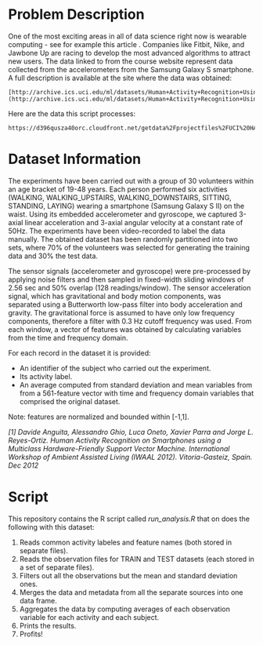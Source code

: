 # Problem Description

One of the most exciting areas in all of data science right now is wearable computing - see for example this article .
Companies like Fitbit, Nike, and Jawbone Up are racing to develop the most advanced algorithms to attract new users. The
data linked to from the course website represent data collected from the accelerometers from the Samsung Galaxy S
smartphone. A full description is available at the site where the data was obtained: 

    [http://archive.ics.uci.edu/ml/datasets/Human+Activity+Recognition+Using+Smartphones](http://archive.ics.uci.edu/ml/datasets/Human+Activity+Recognition+Using+Smartphone)

Here are the data this script processes: 

    https://d396qusza40orc.cloudfront.net/getdata%2Fprojectfiles%2FUCI%20HAR%20Dataset.zip

# Dataset Information

The experiments have been carried out with a group of 30 volunteers within an age bracket of 19-48 years. Each person
performed six activities (WALKING, WALKING_UPSTAIRS, WALKING_DOWNSTAIRS, SITTING, STANDING, LAYING) wearing a smartphone
(Samsung Galaxy S II) on the waist. Using its embedded accelerometer and gyroscope, we captured 3-axial linear
acceleration and 3-axial angular velocity at a constant rate of 50Hz. The experiments have been video-recorded to label
the data manually. The obtained dataset has been randomly partitioned into two sets, where 70% of the volunteers was
selected for generating the training data and 30% the test data. 

The sensor signals (accelerometer and gyroscope) were pre-processed by applying noise filters and then sampled in
fixed-width sliding windows of 2.56 sec and 50% overlap (128 readings/window). The sensor acceleration signal, which has
gravitational and body motion components, was separated using a Butterworth low-pass filter into body acceleration and
gravity. The gravitational force is assumed to have only low frequency components, therefore a filter with 0.3 Hz cutoff
frequency was used. From each window, a vector of features was obtained by calculating variables from the time and
frequency domain. 

For each record in the dataset it is provided: 
- An identifier of the subject who carried out the experiment.
- Its activity label. 
- An average computed from standard deviation and mean variables from from a 561-feature vector with time and frequency domain variables that comprised the original dataset. 

Note: features are normalized and bounded within [-1,1].

*[1] Davide Anguita, Alessandro Ghio, Luca Oneto, Xavier Parra and Jorge L. Reyes-Ortiz. Human Activity Recognition on Smartphones using a Multiclass Hardware-Friendly Support Vector Machine. International Workshop of Ambient Assisted Living (IWAAL 2012). Vitoria-Gasteiz, Spain. Dec 2012*

# Script

This repository contains the R script called *run_analysis.R* that on does the following with this dataset: 

1. Reads common activity labeles and feature names (both stored in separate files).
2. Reads the observation files for TRAIN and TEST datasets (each stored in a set of separate files).
3. Filters out all the observations but the mean and standard deviation ones.
4. Merges the data and metadata from all the separate sources into one data frame.
5. Aggregates the data by computing averages of each observation variable for each activity and each subject.
6. Prints the results.
7. Profits!
